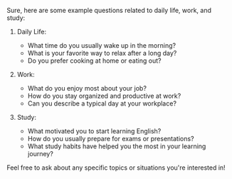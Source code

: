 Sure, here are some example questions related to daily life, work, and study:

1. Daily Life:

   - What time do you usually wake up in the morning?
   - What is your favorite way to relax after a long day?
   - Do you prefer cooking at home or eating out?

2. Work:

   - What do you enjoy most about your job?
   - How do you stay organized and productive at work?
   - Can you describe a typical day at your workplace?

3. Study:
   - What motivated you to start learning English?
   - How do you usually prepare for exams or presentations?
   - What study habits have helped you the most in your learning journey?

Feel free to ask about any specific topics or situations you're interested in!
